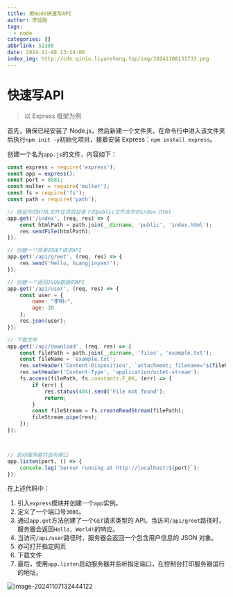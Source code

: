 ```yaml
---
title: 用Node快速写API
author: 李延胜
tags:
  - node
categories: []
abbrlink: 52388
date: 2024-11-08 13:14:00
index_img: http://cdn.qiniu.liyansheng.top/img/20241108131733.png
---
```

# 快速写API

> 以 Express 框架为例

首先，确保已经安装了 Node.js，然后新建一个文件夹，在命令行中进入该文件夹后执行`npm init -y`初始化项目，接着安装 Express：`npm install express`。

创建一个名为`app.js`的文件，内容如下：

```javascript
const express = require('express');
const app = express();
const port = 8081;
const multer = require('multer');
const fs = require('fs');
const path = require('path');

// 假设你的HTML文件在项目目录下的public文件夹中的index.html
app.get('/index', (req, res) => {
    const htmlPath = path.join(__dirname, 'public', 'index.html');
    res.sendFile(htmlPath);
});

// 创建一个简单的GET请求API
app.get('/api/greet', (req, res) => {
    res.send('Hello, huangjinyan!');
});

// 创建一个返回JSON数据的API
app.get('/api/user', (req, res) => {
    const user = {
        name: "李明~",
        age: 30
    };
    res.json(user);
});

// 下载文件
app.get('/api/download', (req, res) => {
    const filePath = path.join(__dirname, 'files', 'example.txt');
    const fileName = 'example.txt';
    res.setHeader('Content-Disposition', `attachment; filename="${fileName}"`);
    res.setHeader('Content-Type', 'application/octet-stream');
    fs.access(filePath, fs.constants.F_OK, (err) => {
        if (err) {
            res.status(404).send('File not found');
            return;
        }
        const fileStream = fs.createReadStream(filePath);
        fileStream.pipe(res);
    });
});



// 启动服务器并监听端口
app.listen(port, () => {
    console.log(`Server running at http://localhost:${port}`);
});

```

在上述代码中：

1. 引入`express`模块并创建一个`app`实例。
2. 定义了一个端口号`3000`。
3. 通过`app.get`方法创建了一个`GET`请求类型的 API。当访问`/api/greet`路径时，服务器会返回`Hello, World!`的响应。
4. 当访问`/api/user`路径时，服务器会返回一个包含用户信息的 JSON 对象。
5. 亦可打开指定网页
6. 下载文件
7. 最后，使用`app.listen`启动服务器并监听指定端口，在控制台打印服务器运行的地址。

![image-20241107132444122](http://cdn.qiniu.liyansheng.top/img/image-20241107132444122.png)